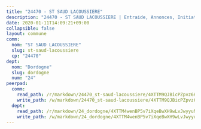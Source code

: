 ```yaml
---
title: "24470 - ST SAUD LACOUSSIERE"
description: "24470 - ST SAUD LACOUSSIERE | Entraide, Annonces, Initiatives"
date: 2020-01-11T14:09:21+09:00
collapsible: false
layout: commune
comm:
  nom: "ST SAUD LACOUSSIERE"
  slug: st-saud-lacoussiere
  cp: "24470"
dept:
  nom: "Dordogne"
  slug: dordogne
  num: "24"
peerpad:
  comm:
    read_path: /r/markdown/24470_st-saud-lacoussiere/4XTTM9QJBicPZpvz6HeE3dBQBgHDBxxd5nUj67uaKnr4nbZTL
    write_path: /w/markdown/24470_st-saud-lacoussiere/4XTTM9QJBicPZpvz6HeE3dBQBgHDBxxd5nUj67uaKnr4nbZTL-K3TgUEST1WncJ5jKNUsx9s3gMonXR3Bki3U7MMuuBAmwWddazWHob85FWpePgKdamKhNCQH4ArxLMvtJ1zLNDfyWENLVHhpS6payLgQyuhQfMfDB3kXRbw6yR54rdNapfBRPztQE
  dept:
    read_path: /r/markdown/24_dordogne/4XTTM4wenBP5v7iXqeBwXH9wLvJwyyuNKzLxRyGzSZXmCuzgg
    write_path: /w/markdown/24_dordogne/4XTTM4wenBP5v7iXqeBwXH9wLvJwyyuNKzLxRyGzSZXmCuzgg-K3TgUusQQUSAmJPXozCTSBeqjqksxkVWGVxtHwEFrs5RuocQr8weKG2oQg7MVeg2F9Hhv7ggtBiBU8D9pdXEPa9M67VU3BzgAG9BCtQw3VY3Xcxk2YSegk3iUXMkpicGxxJr7mWp
---
```


